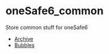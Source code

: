 # oneSafe6_common

Store common stuff for oneSafe6
- [Archive](https://github.com/LunabeeStudio/oneSafe6_common/blob/master/archive)
- [Bubbles](https://github.com/LunabeeStudio/oneSafe6_common/blob/master/onesafe_k)
